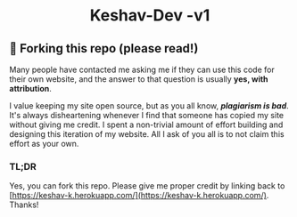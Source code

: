 <div align="center">
</div>
<h1 align="center">
  Keshav-Dev -v1
</h1>

## 🚨 Forking this repo (please read!)

Many people have contacted me asking me if they can use this code for their own website, and the answer to that question is usually **yes, with attribution**.

I value keeping my site open source, but as you all know, _**plagiarism is bad**_. It's always disheartening whenever I find that someone has copied my site without giving me credit. I spent a non-trivial amount of effort building and designing this iteration of my website. All I ask of you all is to not claim this effort as your own.

### TL;DR

Yes, you can fork this repo. Please give me proper credit by linking back to [https://keshav-k.herokuapp.com/](https://keshav-k.herokuapp.com/). Thanks!

